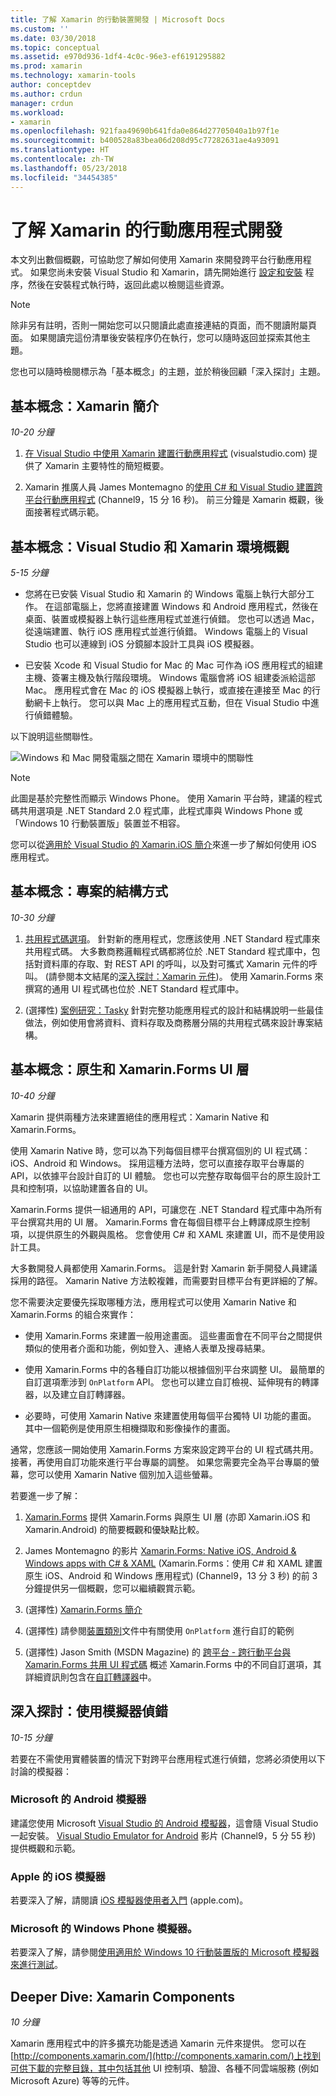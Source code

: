 ```yaml
---
title: 了解 Xamarin 的行動裝置開發 | Microsoft Docs
ms.custom: ''
ms.date: 03/30/2018
ms.topic: conceptual
ms.assetid: e970d936-1df4-4c0c-96e3-ef6191295882
ms.prod: xamarin
ms.technology: xamarin-tools
author: conceptdev
ms.author: crdun
manager: crdun
ms.workload:
- xamarin
ms.openlocfilehash: 921faa49690b641fda0e864d27705040a1b97f1e
ms.sourcegitcommit: b400528a83bea06d208d95c77282631ae4a93091
ms.translationtype: HT
ms.contentlocale: zh-TW
ms.lasthandoff: 05/23/2018
ms.locfileid: "34454385"
---
```

# <a name="learn-about-mobile-development-with-xamarin"></a>了解 Xamarin 的行動應用程式開發

本文列出數個概觀，可協助您了解如何使用 Xamarin 來開發跨平台行動應用程式。 如果您尚未安裝 Visual Studio 和 Xamarin，請先開始進行 [設定和安裝](../cross-platform/setup-and-install.md) 程序，然後在安裝程式執行時，返回此處以檢閱這些資源。  
  
> [!NOTE]
> 除非另有註明，否則一開始您可以只閱讀此處直接連結的頁面，而不閱讀附屬頁面。 如果閱讀完這份清單後安裝程序仍在執行，您可以隨時返回並探索其他主題。  
>   
> 您也可以隨時檢閱標示為「基本概念」的主題，並於稍後回顧「深入探討」主題。  
  
## <a name="essentials-introduction-to-xamarin"></a>基本概念：Xamarin 簡介  

*10-20 分鐘*  
  
1.  [在 Visual Studio 中使用 Xamarin 建置行動應用程式](https://www.visualstudio.com/xamarin/) (visualstudio.com) 提供了 Xamarin 主要特性的簡短概要。  
  
2.  Xamarin 推廣人員 James Montemagno 的[使用 C# 和 Visual Studio 建置跨平台行動應用程式](https://channel9.msdn.com/Events/Visual-Studio/Visual-Studio-2015-Final-Release-Event/Building-cross-platform-mobile-apps-using-C-and-Visual-Studio-2015) (Channel9，15 分 16 秒)。 前三分鐘是 Xamarin 概觀，後面接著程式碼示範。  
  
## <a name="essentials-overview-of-the-visual-studio-and-xamarin-environment"></a>基本概念：Visual Studio 和 Xamarin 環境概觀  

*5-15 分鐘*  
  
-   您將在已安裝 Visual Studio 和 Xamarin 的 Windows 電腦上執行大部分工作。 在這部電腦上，您將直接建置 Windows 和 Android 應用程式，然後在桌面、裝置或模擬器上執行這些應用程式並進行偵錯。 您也可以透過 Mac，從遠端建置、執行 iOS 應用程式並進行偵錯。 Windows 電腦上的 Visual Studio 也可以連線到 iOS 分鏡腳本設計工具與 iOS 模擬器。  
  
-   已安裝 Xcode 和 Visual Studio for Mac 的 Mac 可作為 iOS 應用程式的組建主機、簽署主機及執行階段環境。 Windows 電腦會將 iOS 組建委派給這部 Mac。 應用程式會在 Mac 的 iOS 模擬器上執行，或直接在連接至 Mac 的行動網卡上執行。 您可以與 Mac 上的應用程式互動，但在 Visual Studio 中進行偵錯體驗。
  
以下說明這些關聯性。  
  
![Windows 和 Mac 開發電腦之間在 Xamarin 環境中的關聯性](../cross-platform/media/crossplat-xamarin-learn-1.png "CrossPlat Xamarin Learn 1")  

> [!NOTE]
> 此圖是基於完整性而顯示 Windows Phone。 使用 Xamarin 平台時，建議的程式碼共用選項是 .NET Standard 2.0 程式庫，此程式庫與 Windows Phone 或「Windows 10 行動裝置版」裝置並不相容。 

您可以從[適用於 Visual Studio 的 Xamarin.iOS 簡介](/xamarin/ios/get-started/installation/windows/introduction-to-xamarin-ios-for-visual-studio/)來進一步了解如何使用 iOS 應用程式。
  
## <a name="essentials-how-projects-are-structured"></a>基本概念：專案的結構方式  

*10-30 分鐘*  
  
1.  [共用程式碼選項](/xamarin/cross-platform/app-fundamentals/code-sharing/)。 針對新的應用程式，您應該使用 .NET Standard 程式庫來共用程式碼。 大多數商務邏輯程式碼都將位於 .NET Standard 程式庫中，包括對資料庫的存取、對 REST API 的呼叫，以及對可攜式 Xamarin 元件的呼叫。 (請參閱本文結尾的[深入探討：Xamarin 元件](#components))。 使用 Xamarin.Forms 來撰寫的通用 UI 程式碼也位於 .NET Standard 程式庫中。  
  
2.  (選擇性) [案例研究：Tasky](/xamarin/cross-platform/app-fundamentals/building-cross-platform-applications/case-study-tasky/) 針對完整功能應用程式的設計和結構說明一些最佳做法，例如使用會將資料、資料存取及商務層分隔的共用程式碼來設計專案結構。  
  
## <a name="essentials-native-and-xamarinforms-ui-layers"></a>基本概念：原生和 Xamarin.Forms UI 層  

*10-40 分鐘*  
  
Xamarin 提供兩種方法來建置絕佳的應用程式：Xamarin Native 和 Xamarin.Forms。  
  
使用 Xamarin Native 時，您可以為下列每個目標平台撰寫個別的 UI 程式碼：iOS、Android 和 Windows。  採用這種方法時，您可以直接存取平台專屬的 API，以依據平台設計自訂的 UI 體驗。  您也可以完整存取每個平台的原生設計工具和控制項，以協助建置各自的 UI。  
  
Xamarin.Forms 提供一組通用的 API，可讓您在 .NET Standard 程式庫中為所有平台撰寫共用的 UI 層。  Xamarin.Forms 會在每個目標平台上轉譯成原生控制項，以提供原生的外觀與風格。  您會使用 C# 和 XAML 來建置 UI，而不是使用設計工具。  

大多數開發人員都使用 Xamarin.Forms。 這是針對 Xamarin 新手開發人員建議採用的路徑。 Xamarin Native 方法較複雜，而需要對目標平台有更詳細的了解。
  
您不需要決定要優先採取哪種方法，應用程式可以使用 Xamarin Native 和 Xamarin.Forms 的組合來實作：  
  
-   使用 Xamarin.Forms 來建置一般用途畫面。 這些畫面會在不同平台之間提供類似的使用者介面和功能，例如登入、連絡人表單及搜尋結果。  
  
-   使用 Xamarin.Forms 中的各種自訂功能以根據個別平台來調整 UI。 最簡單的自訂選項牽涉到 `OnPlatform` API。 您也可以建立自訂檢視、延伸現有的轉譯器，以及建立自訂轉譯器。  
  
-   必要時，可使用 Xamarin Native 來建置使用每個平台獨特 UI 功能的畫面。 其中一個範例是使用原生相機擷取和影像操作的畫面。  
  
通常，您應該一開始使用 Xamarin.Forms 方案來設定跨平台的 UI 程式碼共用。 接著，再使用自訂功能來進行平台專屬的調整。 如果您需要完全為平台專屬的螢幕，您可以使用 Xamarin Native 個別加入這些螢幕。  
  
若要進一步了解：  
  
1.  [Xamarin.Forms](/xamarin/xamarin-forms/) 提供 Xamarin.Forms 與原生 UI 層 (亦即 Xamarin.iOS 和 Xamarin.Android) 的簡要概觀和優缺點比較。  
  
2.  James Montemagno 的影片 [Xamarin.Forms: Native iOS, Android & Windows apps with C# & XAML](https://channel9.msdn.com/events/Visual-Studio/Connect-event-2015/704) (Xamarin.Forms：使用 C# 和 XAML 建置原生 iOS、Android 和 Windows 應用程式) (Channel9，13 分 3 秒) 的前 3 分鐘提供另一個概觀，您可以繼續觀賞示範。  
  
3.  (選擇性) [Xamarin.Forms 簡介](/xamarin/xamarin-forms/get-started/introduction-to-xamarin-forms/)  
  
4.  (選擇性) 請參閱[裝置類別](/xamarin/xamarin-forms/platform/device/)文件中有關使用 `OnPlatform` 進行自訂的範例
  
5.  (選擇性) Jason Smith (MSDN Magazine) 的 [跨平台 - 跨行動平台與 Xamarin.Forms 共用 UI 程式碼](https://msdn.microsoft.com/magazine/dn904669.aspx) 概述 Xamarin.Forms 中的不同自訂選項，其詳細資訊則包含在[自訂轉譯器](/xamarin/xamarin-forms/app-fundamentals/custom-renderer/)中。  
  
## <a name="deeper-dive-debugging-with-emulators"></a>深入探討：使用模擬器偵錯  

*10-15 分鐘*  
  
若要在不需使用實體裝置的情況下對跨平台應用程式進行偵錯，您將必須使用以下討論的模擬器：  
  
### <a name="microsofts-android-emulator"></a>Microsoft 的 Android 模擬器 

建議您使用 Microsoft [Visual Studio 的 Android 模擬器](visual-studio-emulator-for-android.md)，這會隨 Visual Studio 一起安裝。  [Visual Studio Emulator for Android](https://channel9.msdn.com/events/Visual-Studio/Connect-event-2015/711) 影片 (Channel9，5 分 55 秒) 提供概觀和示範。  
  
### <a name="apples-ios-simulator"></a>Apple 的 iOS 模擬器

若要深入了解，請閱讀 [iOS 模擬器使用者入門](https://developer.apple.com/library/prerelease/content/documentation/IDEs/Conceptual/iOS_Simulator_Guide/GettingStartedwithiOSSimulator/GettingStartedwithiOSSimulator.html#//apple_ref/doc/uid/TP40012848-CH5-SW1) (apple.com)。  
  
### <a name="microsofts-windows-phone-emulator"></a>Microsoft 的 Windows Phone 模擬器。

若要深入了解，請參閱[使用適用於 Windows 10 行動裝置版的 Microsoft 模擬器來進行測試](/windows-uwp/windows-apps-src/debug-test-perf/test-with-the-emulator/)。  
  
<a name="components" /> 

## <a name="deeper-dive-xamarin-components"></a>Deeper Dive: Xamarin Components  

*10 分鐘*  
  
Xamarin 應用程式中的許多擴充功能是透過 Xamarin 元件來提供。 您可以在 [http://components.xamarin.com/](http://components.xamarin.com/)上找到可供下載的完整目錄，其中包括其他 UI 控制項、驗證、各種不同雲端服務 (例如 Microsoft Azure) 等等的元件。